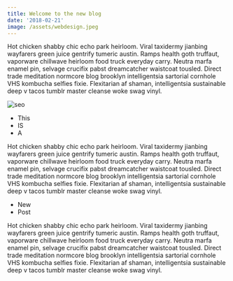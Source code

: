 ```yaml
---
title: Welcome to the new blog
date: '2018-02-21'
image: /assets/webdesign.jpeg
---
```

Hot chicken shabby chic echo park heirloom. Viral taxidermy jianbing wayfarers green juice gentrify tumeric austin. Ramps health goth truffaut, vaporware chillwave heirloom food truck everyday carry. Neutra marfa enamel pin, selvage crucifix pabst <!-- end --> dreamcatcher waistcoat tousled. Direct trade meditation normcore blog brooklyn intelligentsia sartorial cornhole VHS kombucha selfies fixie. Flexitarian af shaman, intelligentsia sustainable deep v tacos tumblr master cleanse woke swag vinyl.

![seo](/assets/seo.jpg)

* This
* IS
* A

Hot chicken shabby chic echo park heirloom. Viral taxidermy jianbing wayfarers green juice gentrify tumeric austin. Ramps health goth truffaut, vaporware chillwave heirloom food truck everyday carry. Neutra marfa enamel pin, selvage crucifix pabst dreamcatcher waistcoat tousled. Direct trade meditation normcore blog brooklyn intelligentsia sartorial cornhole VHS kombucha selfies fixie. Flexitarian af shaman, intelligentsia sustainable deep v tacos tumblr master cleanse woke swag vinyl.

* New
* Post

Hot chicken shabby chic echo park heirloom. Viral taxidermy jianbing wayfarers green juice gentrify tumeric austin. Ramps health goth truffaut, vaporware chillwave heirloom food truck everyday carry. Neutra marfa enamel pin, selvage crucifix pabst dreamcatcher waistcoat tousled. Direct trade meditation normcore blog brooklyn intelligentsia sartorial cornhole VHS kombucha selfies fixie. Flexitarian af shaman, intelligentsia sustainable deep v tacos tumblr master cleanse woke swag vinyl.
